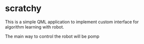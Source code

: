# scratchy

This is a simple QML application to implement custom interface for algorithm learning with robot.

The main way to control the robot will be pomp
